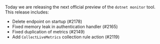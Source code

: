 Today we are releasing the next official preview of the `dotnet monitor` tool. This release includes:

- Delete endpoint on startup (#2178)
- Fixed memory leak in authentication handler (#2165)
- Fixed duplication of metrics (#2149)
- Add `CollectLiveMetrics` collection rule action (#2119)
